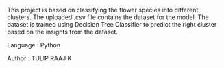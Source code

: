 This project is based on classifying the flower species into different clusters. The uploaded .csv file contains the dataset for the model. The dataset is trained using Decision Tree Classifier to predict the right cluster based on the insights from the dataset.

Language : Python

Author : TULIP RAAJ K
